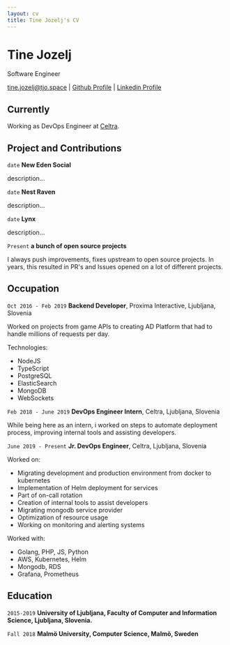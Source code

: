 ```yaml
---
layout: cv
title: Tine Jozelj's CV
---
```

# Tine Jozelj
Software Engineer

<div id="webaddress">
<a href="tine.jozelj@tjo.space">tine.jozelj@tjo.space</a>
| <a href="https://github.com/mentos1386">Github Profile</a>
| <a href="https://www.linkedin.com/in/tine-jozelj-884398121/">Linkedin Profile</a>
</div>


## Currently

Working as DevOps Engineer at [Celtra](https://www.celtra.com/).


## Project and Contributions


`date`
__New Eden Social__

description...

`date`
__Nest Raven__

description...

`date`
__Lynx__

description...

`Present`
__a bunch of open source projects__

I always push improvements, fixes upstream to open source projects. In years, this resulted in PR's and Issues opened on a lot of different projects.

## Occupation

`Oct 2016 - Feb 2019`
__Backend Developer__, Proxima Interactive, Ljubljana, Slovenia

Worked on projects from game APIs to creating AD Platform that had to handle millions of requests per day.

Technologies:
* NodeJS
* TypeScript
* PostgreSQL
* ElasticSearch
* MongoDB
* WebSockets

`Feb 2018 - June 2019`
__DevOps Engineer Intern__, Celtra, Ljubljana, Slovenia

While being here as an intern, i worked on steps to automate deployment process, improving internal tools and assisting developers.

`June 2019 - Present`
__Jr. DevOps Engineer__, Celtra, Ljubljana, Slovenia

Worked on:
 * Migrating development and production environment from docker to kubernetes
 * Implementation of Helm deployment for services
 * Part of on-call rotation
 * Creation of internal tools to assist developers
 * Migrating mongodb service provider
 * Optimization of resource usage
 * Working on monitoring and alerting systems

Worked with:
 * Golang, PHP, JS, Python
 * AWS, Kubernetes, Helm
 * Mongodb, RDS
 * Grafana, Prometheus

## Education

`2015-2019`
__University of Ljubljana, Faculty of Computer and Information Science, Ljubljana, Slovenia.__

`Fall 2018`
__Malmö University, Computer Science, Malmö, Sweden__

<!-- ### Footer

Last updated: Apr 2020 -->


